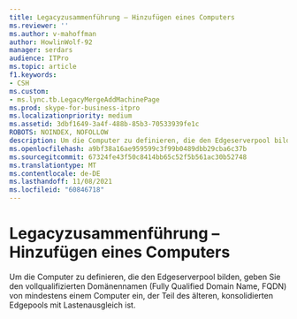 ```yaml
---
title: Legacyzusammenführung – Hinzufügen eines Computers
ms.reviewer: ''
ms.author: v-mahoffman
author: HowlinWolf-92
manager: serdars
audience: ITPro
ms.topic: article
f1.keywords:
- CSH
ms.custom:
- ms.lync.tb.LegacyMergeAddMachinePage
ms.prod: skype-for-business-itpro
ms.localizationpriority: medium
ms.assetid: 3dbf1649-3a4f-488b-85b3-70533939fe1c
ROBOTS: NOINDEX, NOFOLLOW
description: Um die Computer zu definieren, die den Edgeserverpool bilden, geben Sie den vollqualifizierten Domänennamen (Fully Qualified Domain Name, FQDN) von mindestens einem Computer ein, der Teil des älteren, konsolidierten Edgepools mit Lastenausgleich ist.
ms.openlocfilehash: a9bf38a16ae959599c3f99b0489dbb29cba6c37b
ms.sourcegitcommit: 67324fe43f50c8414bb65c52f5b561ac30b52748
ms.translationtype: MT
ms.contentlocale: de-DE
ms.lasthandoff: 11/08/2021
ms.locfileid: "60846718"
---
```

# <a name="legacy-merge-add-machine"></a>Legacyzusammenführung – Hinzufügen eines Computers
 
Um die Computer zu definieren, die den Edgeserverpool bilden, geben Sie den vollqualifizierten Domänennamen (Fully Qualified Domain Name, FQDN) von mindestens einem Computer ein, der Teil des älteren, konsolidierten Edgepools mit Lastenausgleich ist. 
  

